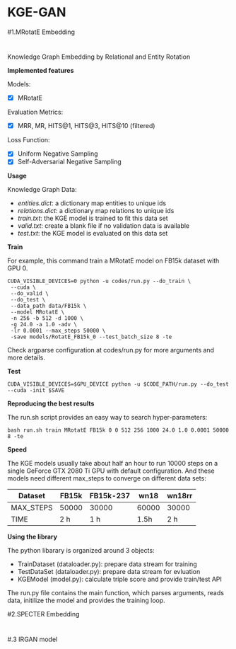 # KGE-GAN
#1.MRotatE Embedding

#
Knowledge Graph Embedding by Relational and Entity Rotation

**Implemented features**

Models:
 - [x] MRotatE

Evaluation Metrics:

 - [x] MRR, MR, HITS@1, HITS@3, HITS@10 (filtered)

Loss Function:

 - [x] Uniform Negative Sampling
 - [x] Self-Adversarial Negative Sampling

**Usage**

Knowledge Graph Data:
 - *entities.dict*: a dictionary map entities to unique ids
 - *relations.dict*: a dictionary map relations to unique ids
 - *train.txt*: the KGE model is trained to fit this data set
 - *valid.txt*: create a blank file if no validation data is available
 - *test.txt*: the KGE model is evaluated on this data set

**Train**

For example, this command train a MRotatE model on FB15k dataset with GPU 0.
```
CUDA_VISIBLE_DEVICES=0 python -u codes/run.py --do_train \
 --cuda \
 --do_valid \
 --do_test \
 --data_path data/FB15k \
 --model MRotatE \
 -n 256 -b 512 -d 1000 \
 -g 24.0 -a 1.0 -adv \
 -lr 0.0001 --max_steps 50000 \
 -save models/RotatE_FB15k_0 --test_batch_size 8 -te
```
   Check argparse configuration at codes/run.py for more arguments and more details.

**Test**

    CUDA_VISIBLE_DEVICES=$GPU_DEVICE python -u $CODE_PATH/run.py --do_test --cuda -init $SAVE

**Reproducing the best results**


The run.sh script provides an easy way to search hyper-parameters:

    bash run.sh train MRotatE FB15k 0 0 512 256 1000 24.0 1.0 0.0001 50000 8 -te

**Speed**

The KGE models usually take about half an hour to run 10000 steps on a single GeForce GTX 2080 Ti GPU with default configuration. And these models need different max_steps to converge on different data sets:

| Dataset | FB15k | FB15k-237 | wn18 | wn18rr |
|-------------|-------------|-------------|-------------|-------------|
|MAX_STEPS| 50000 | 30000 | 60000 | 30000 | 
|TIME| 2 h | 1 h |  1.5h | 2 h | 


**Using the library**

The python libarary is organized around 3 objects:

 - TrainDataset (dataloader.py): prepare data stream for training
 - TestDataSet (dataloader.py): prepare data stream for evluation
 - KGEModel (model.py): calculate triple score and provide train/test API

The run.py file contains the main function, which parses arguments, reads data, initilize the model and provides the training loop.


#2.SPECTER  Embedding
#

#.3 IRGAN model
#



